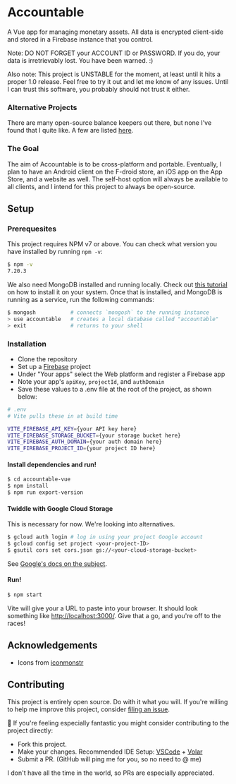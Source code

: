 # Accountable

A Vue app for managing monetary assets. All data is encrypted client-side and stored in a Firebase instance that you control.

Note: DO NOT FORGET your ACCOUNT ID or PASSWORD. If you do, your data is irretrievably lost. You have been warned. :)

Also note: This project is UNSTABLE for the moment, at least until it hits a proper 1.0 release. Feel free to try it out and let me know of any issues. Until I can trust this software, you probably should not trust it either.

### Alternative Projects

There are many open-source balance keepers out there, but none I've found that I quite like. A few are listed [here](https://opensource.com/life/17/10/personal-finance-tools-linux).

### The Goal

The aim of Accountable is to be cross-platform and portable. Eventually, I plan to have an Android client on the F-droid store, an iOS app on the App Store, and a website as well. The self-host option will always be available to all clients, and I intend for this project to always be open-source.

## Setup

### Prerequesites

This project requires NPM v7 or above. You can check what version you have installed by running `npm -v`:

```sh
$ npm -v
7.20.3
```

We also need MongoDB installed and running locally. Check out [this tutorial](https://rexben.medium.com/getting-started-with-mongodb-mongoose-2a6acbc34dd4) on how to install it on your system. Once that is installed, and MongoDB is running as a service, run the following commands:

```sh
$ mongosh           # connects `mongosh` to the running instance
> use accountable   # creates a local database called "accountable"
> exit              # returns to your shell
```

### Installation

- Clone the repository
- Set up a [Firebase](https://firebase.google.com/) project
- Under "Your apps" select the Web platform and register a Firebase app
- Note your app's `apiKey`, `projectId`, and `authDomain`
- Save these values to a .env file at the root of the project, as shown below:

```sh
# .env
# Vite pulls these in at build time

VITE_FIREBASE_API_KEY={your API key here}
VITE_FIREBASE_STORAGE_BUCKET={your storage bucket here}
VITE_FIREBASE_AUTH_DOMAIN={your auth domain here}
VITE_FIREBASE_PROJECT_ID={your project ID here}
```

#### Install dependencies and run!

```sh
$ cd accountable-vue
$ npm install
$ npm run export-version
```

#### Twiddle with Google Cloud Storage

This is necessary for now. We're looking into alternatives.

```sh
$ gcloud auth login # log in using your project Google account
$ gcloud config set project <your-project-ID>
$ gsutil cors set cors.json gs://<your-cloud-storage-bucket>
```

See [Google's docs on the subject](https://firebase.google.com/docs/storage/web/download-files#cors_configuration).

#### Run!

```sh
$ npm start
```

Vite will give your a URL to paste into your browser. It should look something like [http://localhost:3000/](http://localhost:3000/). Give that a go, and you're off to the races!

## Acknowledgements

- Icons from [iconmonstr](https://iconmonstr.com/)

## Contributing

This project is entirely open source. Do with it what you will. If you're willing to help me improve this project, consider [filing an issue](https://github.com/AverageHelper/accountable-vue/issues/new/choose).

🧐 If you're feeling especially fantastic you might consider contributing to the project directly:

- Fork this project.
- Make your changes. Recommended IDE Setup: [VSCode](https://code.visualstudio.com/) + [Volar](https://marketplace.visualstudio.com/items?itemName=johnsoncodehk.volar)
- Submit a PR. (GitHub will ping me for you, so no need to @ me)

I don't have all the time in the world, so PRs are especially appreciated.
